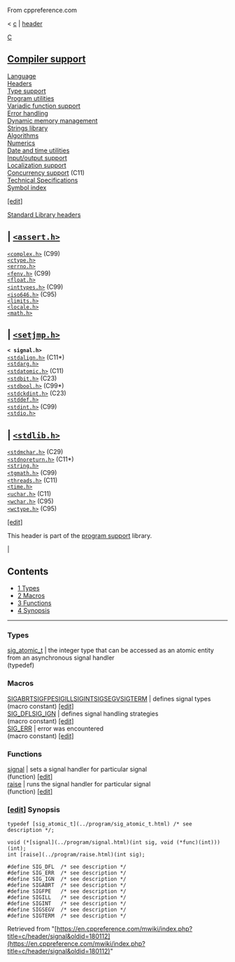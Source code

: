 From cppreference.com

< [c](../../c.html "c")‎ | [header](../header.html "c/header")

[ C](../../c.html "c")

[Compiler support](../compiler_support.html "c/compiler support")  
---  
[Language](../language.html "c/language")  
[Headers](../header.html "c/header")  
[Type support](../types.html "c/types")  
[Program utilities](../program.html "c/program")  
[Variadic function support](../variadic.html "c/variadic")  
[Error handling](../error.html "c/error")  
[Dynamic memory management](../memory.html "c/memory")  
[Strings library](../string.html "c/string")  
[Algorithms](../algorithm.html "c/algorithm")  
[Numerics](../numeric.html "c/numeric")  
[Date and time utilities](../chrono.html "c/chrono")  
[Input/output support](../io.html "c/io")  
[Localization support](../locale.html "c/locale")  
[Concurrency support](../thread.html "c/thread") (C11)  
[Technical Specifications](../experimental.html "c/experimental")  
[Symbol index](../index.html "c/symbol index")  
  
[[edit]](https://en.cppreference.com/mwiki/index.php?title=Template:c/navbar_content&action=edit)

[ Standard Library headers ](../header.html "c/header")

| [`<assert.h>`](assert.html "c/header/assert")  
---  
[`<complex.h>`](complex.html "c/header/complex") (C99)  
[`<ctype.h>`](ctype.html "c/header/ctype")  
[`<errno.h>`](errno.html "c/header/errno")  
[`<fenv.h>`](fenv.html "c/header/fenv") (C99)  
[`<float.h>`](float.html "c/header/float")  
[`<inttypes.h>`](inttypes.html "c/header/inttypes") (C99)` `  
[`<iso646.h>`](iso646.html "c/header/iso646") (C95)  
[`<limits.h>`](limits.html "c/header/limits")  
[`<locale.h>`](locale.html "c/header/locale")  
[`<math.h>`](math.html "c/header/math")  
  
| [`<setjmp.h>`](setjmp.html "c/header/setjmp")  
---  
**`< signal.h>`**  
[`<stdalign.h>`](stdalign.html "c/header/stdalign") (C11*)  
[`<stdarg.h>`](stdarg.html "c/header/stdarg")  
[`<stdatomic.h>`](stdatomic.html "c/header/stdatomic") (C11)` `  
[`<stdbit.h>`](stdbit.html "c/header/stdbit") (C23)  
[`<stdbool.h>`](stdbool.html "c/header/stdbool") (C99*)  
[`<stdckdint.h>`](stdckdint.html "c/header/stdckdint") (C23)  
[`<stddef.h>`](stddef.html "c/header/stddef")  
[`<stdint.h>`](stdint.html "c/header/stdint") (C99)  
[`<stdio.h>`](stdio.html "c/header/stdio")  
  
| [`<stdlib.h>`](stdlib.html "c/header/stdlib")  
---  
[`<stdmchar.h>`](stdmchar.html "c/header/stdmchar") (C29)  
[`<stdnoreturn.h>`](stdnoreturn.html "c/header/stdnoreturn") (C11*)  
[`<string.h>`](string.html "c/header/string")  
[`<tgmath.h>`](tgmath.html "c/header/tgmath") (C99)  
[`<threads.h>`](threads.html "c/header/threads") (C11)  
[`<time.h>`](time.html "c/header/time")  
[`<uchar.h>`](uchar.html "c/header/uchar") (C11)  
[`<wchar.h>`](wchar.html "c/header/wchar") (C95)  
[`<wctype.h>`](wctype.html "c/header/wctype") (C95)  
  
  
  
[[edit]](https://en.cppreference.com/mwiki/index.php?title=Template:c/header/navbar_content&action=edit)

This header is part of the [program support](../program.html "c/program") library. 

| 

## Contents

  * [1 Types](signal.html#Types)
  * [2 Macros](signal.html#Macros)
  * [3 Functions](signal.html#Functions)
  * [4 Synopsis](signal.html#Synopsis)

  
---  
  
###  Types  
  
[ sig_atomic_t](../program/sig_atomic_t.html "c/program/sig atomic t") |  the integer type that can be accessed as an atomic entity from an asynchronous signal handler   
(typedef)  
  
###  Macros  
  
[ SIGABRTSIGFPESIGILLSIGINTSIGSEGVSIGTERM](../program/SIG_types.html "c/program/SIG types") |  defines signal types   
(macro constant) [[edit]](https://en.cppreference.com/mwiki/index.php?title=Template:c/program/dsc_SIG_types&action=edit)  
[ SIG_DFLSIG_IGN](../program/SIG_strategies.html "c/program/SIG strategies") |  defines signal handling strategies   
(macro constant) [[edit]](https://en.cppreference.com/mwiki/index.php?title=Template:c/program/dsc_SIG_strategies&action=edit)  
[ SIG_ERR](../program/SIG_ERR.html "c/program/SIG ERR") |  error was encountered   
(macro constant) [[edit]](https://en.cppreference.com/mwiki/index.php?title=Template:c/program/dsc_SIG_ERR&action=edit)  
  
###  Functions  
  
[ signal](../program/signal.html "c/program/signal") |  sets a signal handler for particular signal   
(function) [[edit]](https://en.cppreference.com/mwiki/index.php?title=Template:c/program/dsc_signal&action=edit)  
[ raise](../program/raise.html "c/program/raise") |  runs the signal handler for particular signal   
(function) [[edit]](https://en.cppreference.com/mwiki/index.php?title=Template:c/program/dsc_raise&action=edit)  
  
### [[edit](https://en.cppreference.com/mwiki/index.php?title=c/header/signal&action=edit&section=1 "Edit section: Synopsis")] Synopsis
    
    
    typedef [sig_atomic_t](../program/sig_atomic_t.html) /* see description */;
     
    void (*[signal](../program/signal.html)(int sig, void (*func)(int)))(int);
    int [raise](../program/raise.html)(int sig);
     
    #define SIG_DFL  /* see description */
    #define SIG_ERR  /* see description */
    #define SIG_IGN  /* see description */
    #define SIGABRT  /* see description */
    #define SIGFPE   /* see description */
    #define SIGILL   /* see description */
    #define SIGINT   /* see description */
    #define SIGSEGV  /* see description */
    #define SIGTERM  /* see description */

Retrieved from "[https://en.cppreference.com/mwiki/index.php?title=c/header/signal&oldid=180112](https://en.cppreference.com/mwiki/index.php?title=c/header/signal&oldid=180112)" 
